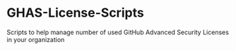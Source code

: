 # GHAS-License-Scripts
Scripts to help manage number of used GitHub Advanced Security Licenses in your organization
